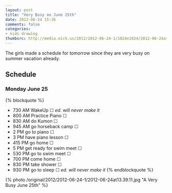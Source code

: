 ```yaml
---
layout: post
title: "Very Busy on June 25th"
date: 2012-06-24 15:36
comments: false
categories: 
- kids drawing
thumbsrc: http://media.eick.us/2012/2012-06-24-1/1024x1024/2012-06-24at13.39.11.jpg
---
```

The girls made a schedule for tomorrow since they are very busy on summer vacation already.

## Schedule
### Monday June 25
{% blockquote %}
* 730 AM WakeUp &#9744; *ed. will never make it*
* 800 AM Practice Piano &#9744; 
* 830 AM do Kumon &#9744;
* 945 AM go horseback camp &#9744;
* 2 PM go to piano &#9744;
* 3 PM have piano lesson &#9744;
* 415 PM go home &#9744;
* 5 PM get ready for swim meet &#9744;
* 530 PM go to swim meet &#9744;
* 700 PM come home &#9744;
* 830 PM take shower &#9744;
* 930 PM go to sleep &#9744; *ed. will never make it*
{% endblockquote %}

{% photo /original/2012/2012-06-24-1/2012-06-24at13.39.11.jpg "A Very Busy June 25th" %}

